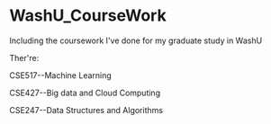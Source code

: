 # WashU_CourseWork
Including the coursework I've done for my graduate study in WashU


Ther're:

CSE517--Machine Learning


CSE427--Big data and Cloud Computing 


CSE247--Data Structures and Algorithms


